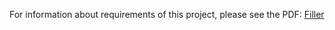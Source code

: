 For information about requirements of this project, please see the PDF: [Filler](https://github.com/erikagreen7777/42_projects/blob/master/filler/filler.en.pdf)
